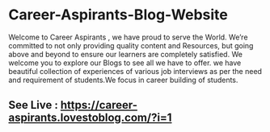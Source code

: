 # Career-Aspirants-Blog-Website

Welcome to Career Aspirants , we have proud to serve the World. We’re committed to not only providing quality content and Resources, but going above and beyond to ensure our learners are completely satisfied. We welcome you to explore our Blogs to see all we have to offer. we have beautiful collection of experiences of various job interviews as per the need and requirement of students.​We focus in career building of students.​

## See Live : https://career-aspirants.lovestoblog.com/?i=1


